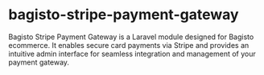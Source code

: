 # bagisto-stripe-payment-gateway
Bagisto Stripe Payment Gateway is a Laravel module designed for Bagisto ecommerce. It enables secure card payments via Stripe and provides an intuitive admin interface for seamless integration and management of your payment gateway.

